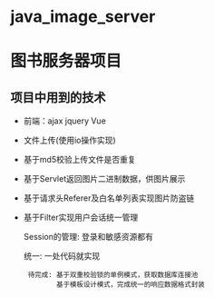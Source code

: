 # java_image_server
# 图书服务器项目
## 项目中用到的技术
- 前端：ajax jquery Vue
- 文件上传(使用io操作实现)
- 基于md5校验上传文件是否重复
- 基于Servlet返回图片二进制数据，供图片展示
- 基于请求头Referer及白名单列表实现图片防盗链
- 基于Filter实现用户会话统一管理

   Session的管理: 登录和敏感资源都有
   
   统一: 一处代码就实现 
   
       待完成: 基于双重校验锁的单例模式，获取数据库连接池    
              基于模板设计模式，完成统一的响应数据格式封装


